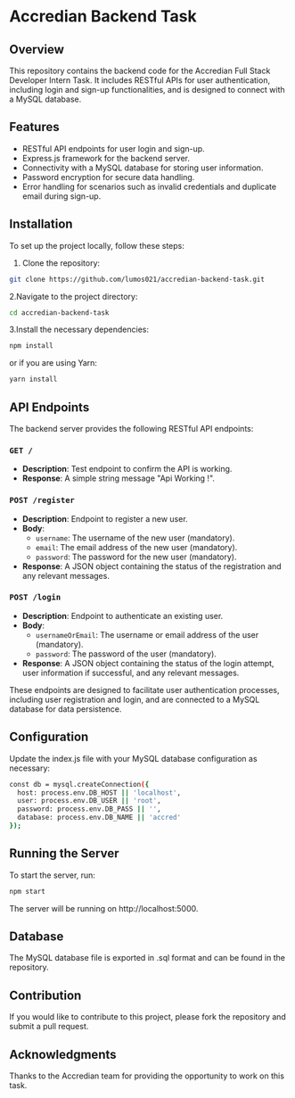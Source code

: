 # Accredian Backend Task

## Overview
This repository contains the backend code for the Accredian Full Stack Developer Intern Task. It includes RESTful APIs for user authentication, including login and sign-up functionalities, and is designed to connect with a MySQL database.

## Features
- RESTful API endpoints for user login and sign-up.
- Express.js framework for the backend server.
- Connectivity with a MySQL database for storing user information.
- Password encryption for secure data handling.
- Error handling for scenarios such as invalid credentials and duplicate email during sign-up.

## Installation
To set up the project locally, follow these steps:
1. Clone the repository:
```bash
git clone https://github.com/lumos021/accredian-backend-task.git
```
2.Navigate to the project directory:
```bash
cd accredian-backend-task
```
3.Install the necessary dependencies:
```bash
npm install
```
or if you are using Yarn:
```bash
yarn install
```
## API Endpoints

The backend server provides the following RESTful API endpoints:

### `GET /`
- **Description**: Test endpoint to confirm the API is working.
- **Response**: A simple string message "Api Working !".

### `POST /register`
- **Description**: Endpoint to register a new user.
- **Body**:
  - `username`: The username of the new user (mandatory).
  - `email`: The email address of the new user (mandatory).
  - `password`: The password for the new user (mandatory).
- **Response**: A JSON object containing the status of the registration and any relevant messages.

### `POST /login`
- **Description**: Endpoint to authenticate an existing user.
- **Body**:
  - `usernameOrEmail`: The username or email address of the user (mandatory).
  - `password`: The password of the user (mandatory).
- **Response**: A JSON object containing the status of the login attempt, user information if successful, and any relevant messages.

These endpoints are designed to facilitate user authentication processes, including user registration and login, and are connected to a MySQL database for data persistence.


## Configuration
Update the index.js file with your MySQL database configuration as necessary:
```bash
const db = mysql.createConnection({
  host: process.env.DB_HOST || 'localhost',
  user: process.env.DB_USER || 'root',
  password: process.env.DB_PASS || '',
  database: process.env.DB_NAME || 'accred'
});
```

## Running the Server
To start the server, run:
```bash
npm start
```
The server will be running on http://localhost:5000.

## Database
The MySQL database file is exported in .sql format and can be found in the repository.

## Contribution
If you would like to contribute to this project, please fork the repository and submit a pull request.

## Acknowledgments
Thanks to the Accredian team for providing the opportunity to work on this task.